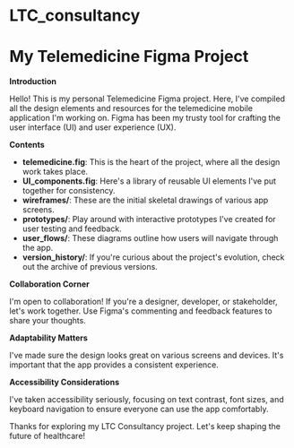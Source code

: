 # LTC_consultancy
# My Telemedicine Figma Project

**Introduction**

Hello! This is my personal Telemedicine Figma project. Here, I've compiled all the design elements and resources for the telemedicine mobile application I'm working on. Figma has been my trusty tool for crafting the user interface (UI) and user experience (UX).

**Contents**

- **telemedicine.fig**: This is the heart of the project, where all the design work takes place.
- **UI_components.fig**: Here's a library of reusable UI elements I've put together for consistency.
- **wireframes/**: These are the initial skeletal drawings of various app screens.
- **prototypes/**: Play around with interactive prototypes I've created for user testing and feedback.
- **user_flows/**: These diagrams outline how users will navigate through the app.
- **version_history/**: If you're curious about the project's evolution, check out the archive of previous versions.

**Collaboration Corner**

I'm open to collaboration! If you're a designer, developer, or stakeholder, let's work together. Use Figma's commenting and feedback features to share your thoughts.

**Adaptability Matters**

I've made sure the design looks great on various screens and devices. It's important that the app provides a consistent experience.

**Accessibility Considerations**

I've taken accessibility seriously, focusing on text contrast, font sizes, and keyboard navigation to ensure everyone can use the app comfortably.

Thanks for exploring my LTC Consultancy project. Let's keep shaping the future of healthcare!
